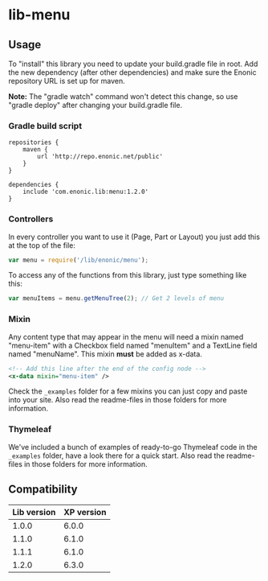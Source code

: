 # lib-menu

## Usage

To "install" this library you need to update your build.gradle file in root. Add the new dependency (after other dependencies) and make sure the Enonic repository URL is set up for maven.

**Note:** The "gradle watch" command won't detect this change, so use "gradle deploy" after changing your build.gradle file.

### Gradle build script

```
repositories {
    maven {
        url 'http://repo.enonic.net/public'
    }
}

dependencies {
    include 'com.enonic.lib:menu:1.2.0'
}
```

### Controllers

In every controller you want to use it (Page, Part or Layout) you just add this at the top of the file:

```javascript
var menu = require('/lib/enonic/menu');
```

To access any of the functions from this library, just type something like this:

```javascript
var menuItems = menu.getMenuTree(2); // Get 2 levels of menu
```

### Mixin

Any content type that may appear in the menu will need a mixin named "menu-item" with a Checkbox field named "menuItem" and a TextLine
field named "menuName". This mixin **must** be added as x-data.

```xml
<!-- Add this line after the end of the config node -->
<x-data mixin="menu-item" />
```

Check the `_examples` folder for a few mixins you can just copy and paste into your site. Also read the readme-files in those folders for more information.

### Thymeleaf

We've included a bunch of examples of ready-to-go Thymeleaf code in the `_examples` folder, have a look there for a quick start. Also read the readme-files in those folders for more information.

## Compatibility

| Lib version        | XP version |
| ------------- | ------------- |
| 1.0.0 | 6.0.0 |
| 1.1.0 | 6.1.0 |
| 1.1.1 | 6.1.0 |
| 1.2.0 | 6.3.0 |
